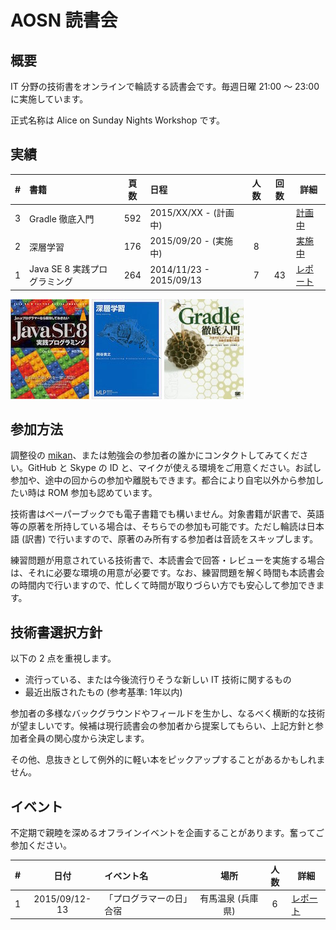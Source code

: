 AOSN 読書会
===========

## 概要

IT 分野の技術書をオンラインで輪読する読書会です。毎週日曜 21:00 〜 23:00 に実施しています。

正式名称は Alice on Sunday Nights Workshop です。

## 実績

| # | 書籍                         |頁数 | 日程                    |人数|回数| 詳細                                  |
|--:|:-----------------------------|:---:|:------------------------|:--:|:--:|---------------------------------------|
| 3 | Gradle 徹底入門              | 592 | 2015/XX/XX - (計画中)   |    |    | [計画中](/workshop/3-gradle.md)       |
| 2 | 深層学習                     | 176 | 2015/09/20 - (実施中)   |  8 |    | [実施中](/workshop/2-deeplearning.md) |
| 1 | Java SE 8 実践プログラミング | 264 | 2014/11/23 - 2015/09/13 |  7 | 43 | [レポート](/workshop/1-java8.md)      |

![](/images/cover-java8.jpg "Java SE 8 実践プログラミング")
![](/images/cover-deeplearning.jpg "深層学習")
![](/images/cover-gradle.jpg "Gradle 徹底入門")

## 参加方法

調整役の [mikan](Https://github.com/mikan)、または勉強会の参加者の誰かにコンタクトしてみてください。GitHub と Skype の ID と、マイクが使える環境をご用意ください。お試し参加や、途中の回からの参加や離脱もできます。都合により自宅以外から参加したい時は ROM 参加も認めています。

技術書はペーパーブックでも電子書籍でも構いません。対象書籍が訳書で、英語等の原著を所持している場合は、そちらでの参加も可能です。ただし輪読は日本語 (訳書) で行いますので、原著のみ所有する参加者は音読をスキップします。

練習問題が用意されている技術書で、本読書会で回答・レビューを実施する場合は、それに必要な環境の用意が必要です。なお、練習問題を解く時間も本読書会の時間内で行いますので、忙しくて時間が取りづらい方でも安心して参加できます。

## 技術書選択方針

以下の 2 点を重視します。

* 流行っている、または今後流行りそうな新しい IT 技術に関するもの
* 最近出版されたもの (参考基準: 1年以内)

参加者の多様なバックグラウンドやフィールドを生かし、なるべく横断的な技術が望ましいです。候補は現行読書会の参加者から提案してもらい、上記方針と参加者全員の関心度から決定します。

その他、息抜きとして例外的に軽い本をピックアップすることがあるかもしれません。

## イベント

不定期で親睦を深めるオフラインイベントを企画することがあります。奮ってご参加ください。

| # | 日付          | イベント名                | 場所              |人数| 詳細                             |
|--:|:-------------:|:--------------------------|:-----------------:|:--:|----------------------------------|
| 1 | 2015/09/12-13 | 「プログラマーの日」合宿  | 有馬温泉 (兵庫県) |  6 | [レポート](/event/1-0913camp.md) |
